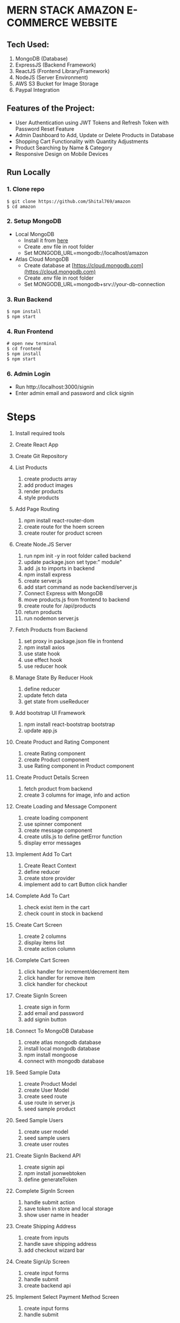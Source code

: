 # MERN STACK AMAZON E-COMMERCE WEBSITE

## Tech Used:

1. MongoDB (Database)
2. ExpressJS (Backend Framework)
3. ReactJS (Frontend Library/Framework)
4. NodeJS (Server Environment)
5. AWS S3 Bucket for Image Storage
6. Paypal Integration

## Features of the Project:

- User Authentication using JWT Tokens and Refresh Token with Password Reset Feature
- Admin Dashboard to Add, Update or Delete Products in Database
- Shopping Cart Functionality with Quantity Adjustments
- Product Searching by Name & Category
- Responsive Design on Mobile Devices

## Run Locally

### 1. Clone repo

```
$ git clone https://github.com/Shital769/amazon
$ cd amazon
```

### 2. Setup MongoDB

- Local MongoDB
  - Install it from [here](https://www.mongodb.com/try/download/community)
  - Create .env file in root folder
  - Set MONGODB_URL=mongodb://localhost/amazon
- Atlas Cloud MongoDB
  - Create database at [https://cloud.mongodb.com](https://cloud.mongodb.com)
  - Create .env file in root folder
  - Set MONGODB_URL=mongodb+srv://your-db-connection

### 3. Run Backend

```
$ npm install
$ npm start
```

### 4. Run Frontend

```
# open new terminal
$ cd frontend
$ npm install
$ npm start
```

### 6. Admin Login

- Run http://localhost:3000/signin
- Enter admin email and password and click signin

# Steps

1. Install required tools
2. Create React App
3. Create Git Repository
4. List Products
   1. create products array
   2. add product images
   3. render products
   4. style products
5. Add Page Routing

   1. npm install react-router-dom
   2. create route for the hoem screen
   3. create router for product screen

6. Create Node.JS Server

   1. run npm init -y in root folder called backend
   2. update package.json set type:" module"
   3. add .js to imports in backend
   4. npm install express
   5. create server.js
   6. add start command as node backend/server.js
   7. Connect Express with MongoDB
   8. move products.js from frontend to backend
   9. create route for /api/products
   10. return products
   11. run nodemon server.js

7. Fetch Products from Backend

   1. set proxy in package.json file in frontend
   2. npm install axios
   3. use state hook
   4. use effect hook
   5. use reducer hook

8. Manage State By Reducer Hook

   1. define reducer
   2. update fetch data
   3. get state from useReducer

9. Add bootstrap UI Framework

   1. npm install react-bootstrap bootstrap
   2. update app.js

10. Create Product and Rating Component

    1. create Rating component
    2. create Product component
    3. use Rating component in Product component

11. Create Product Details Screen

    1. fetch product from backend
    2. create 3 columns for image, info and action

12. Create Loading and Message Component

    1. create loading component
    2. use spinner component
    3. create message component
    4. create utils.js to define getError function
    5. display error messages

13. Implement Add To Cart

    1. Create React Context
    2. define reducer
    3. create store provider
    4. implement add to cart Button click handler

14. Complete Add To Cart

    1. check exist item in the cart
    2. check count in stock in backend

15. Create Cart Screen

    1. create 2 columns
    2. display items list
    3. create action column

16. Complete Cart Screen

    1. click handler for increment/decrement item
    2. click handler for remove item
    3. click handler for checkout

17. Create SignIn Screen

    1. create sign in form
    2. add email and password
    3. add signin button

18. Connect To MongoDB Database

    1. create atlas mongodb database
    2. install local mongodb database
    3. npm install mongoose
    4. connect with mongodb database

19. Seed Sample Data

    1. create Product Model
    2. create User Model
    3. create seed route
    4. use route in server.js
    5. seed sample product

20. Seed Sample Users

    1. create user model
    2. seed sample users
    3. create user routes

21. Create SignIn Backend API

    1. create signin api
    2. npm install jsonwebtoken
    3. define generateToken

22. Complete SignIn Screen

    1. handle submit action
    2. save token in store and local storage
    3. show user name in header

23. Create Shipping Address

    1. create from inputs
    2. handle save shipping address
    3. add checkout wizard bar

24. Create SignUp Screen

    1. create input forms
    2. handle submit
    3. create backend api

25. Implement Select Payment Method Screen
    1. create input forms
    2. handle submit
